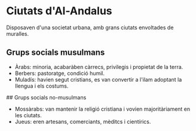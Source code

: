 # Ciutats d'Al-Andalus

Disposaven d'una societat urbana, amb grans ciutats envoltades de muralles.

## Grups socials musulmans

- Àrabs: minoria, acabaràben càrrecs, privilegis i propietat de la terra.
- Berbers: pastoratge, condició humil.
- Muladís: havien segut cristians, es van convertir a l'ilam adoptant la llengua i els costums.

## Grups socials no-musulmans

- Mossàrabs: van mantenir la religió cristiana i vovien majoritàriament en les ciutats.
- Jueus: eren artesans, comerciants, mèditcs i cientírics.

 
